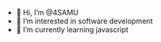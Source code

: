 - 👋 Hi, I’m @4SAMU
- 👀 I’m interested in software development
- 🌱 I’m currently learning javascript

<!---
4SAMU/4SAMU is a ✨ special ✨ repository because its `README.md` (this file) appears on your GitHub profile.
You can click the Preview link to take a look at your changes.
--->
